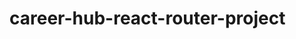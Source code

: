 # career-hub-react-router-project
[Live server]: (https://inquisitive-rolypoly-fc8ad7.netlify.app/) 
